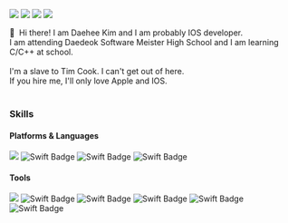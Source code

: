 <a href="mailto:0824dh@naver.com" target="_blank"><img src="https://img.shields.io/badge/Personal Mail-03C75A?style=flat-square&logo=Naver&logoColor=white"/></a>
<a href="mailto:0824dh@dms.hs.kr" target="_blank"><img src="https://img.shields.io/badge/School Mail-EA4335?style=flat-square&logo=Gmail&logoColor=white"/></a>
<a href="https://www.facebook.com/profile.php?id=100014541102884" target="_blank"><img src="https://img.shields.io/badge/Facebook_Profile-1877F2?style=flat-square&logo=Facebook&logoColor=white"/></a>
  </a>
 <a href="https://velog.io/@kimdaehee0824" target="_blank"><img src="https://img.shields.io/badge/velog(DaOS)-1DBF73?style=flat-square&logo=Vimeo&logoColor=white"/></a>
  </a>

<p>
  👋&nbsp; Hi there! I am Daehee Kim and I am probably IOS developer.<br/>
I am attending Daedeok Software Meister High School and I am learning C/C++ at school.<br/><br/>
  I'm a slave to Tim Cook. I can't get out of here.<br/>
  If you hire me, I'll only love Apple and IOS.<br/><br/>
</p>

### Skills
#### Platforms & Languages
<div>
  
![](https://img.shields.io/badge/IOS-000000?&style=flat-square&logo=IOS&logoColor=white)
![Swift Badge](https://img.shields.io/badge/Swift-FA7343?&style=flat-square&logo=Swift&logoColor=white)
![Swift Badge](https://img.shields.io/badge/SwiftUI-2D2E83?&style=flat-square&logo=Swift&logoColor=white)
![Swift Badge](https://img.shields.io/badge/C/C++-00599C?&style=flat-square&logo=C&logoColor=white)
</div>

#### Tools
<div>
  
   ![](https://img.shields.io/badge/Xcode-147EFB?&style=flat-square&logo=Xcode&logoColor=white)
  ![Swift Badge](https://img.shields.io/badge/Clion-000000?&style=flat-square&logo=Clion&logoColor=white)
![Swift Badge](https://img.shields.io/badge/VSCode-007ACC?&style=flat-square&logo=VisualStudioCode&logoColor=white)
  ![Swift Badge](https://img.shields.io/badge/GitKraken-179287?&style=flat-square&logo=GitKraken&logoColor=white)
![Swift Badge](https://img.shields.io/badge/git-F05032?&style=flat-square&logo=Git&logoColor=white)
 ![Swift Badge](https://img.shields.io/badge/CocoaPods-EE3322?&style=flat-square&logo=CocoaPods&logoColor=white)
  
</div>


